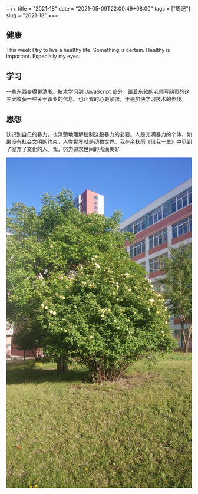 +++
title = "2021-18"
date = "2021-05-09T22:00:49+08:00"
tags = ["周记"]
slug = "2021-18"
+++

## 健康

This week I try to live a healthy life. Something is certain. Healthy is important. Especially my eyes.

## 学习

一些东西变得更清晰。技术学习到 JavaScript 部分，跟着东软的老师写网页的这三天收获一些关于职业的信息。也让我的心更紧张，于是加快学习技术的步伐。

## 思想

认识到自己的暴力，也清楚地理解控制这股暴力的必要。人是充满暴力的个体，如果没有社会文明的约束，人类世界就是动物世界。我在余秋雨《借我一生》中见到了抛弃了文化的人。我，努力追求世间的点滴美好

![黄花](/images/yellow-flower.jpg "这些花开了好几天，我很喜欢")
